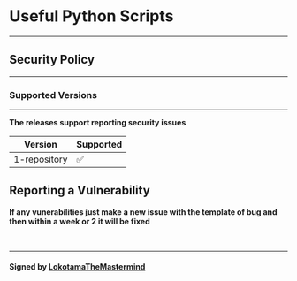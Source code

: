 # Useful Python Scripts
___
## Security Policy
___
### Supported Versions
___

**The releases support reporting security issues**

| Version | Supported          |
| ------- | ------------------ |
| 1-repository   | :white_check_mark: |


## Reporting a Vulnerability

**If any vunerabilities just make a new issue with the template of bug and then within a week or 2 it will be fixed**


<br>

___

#### Signed by [LokotamaTheMastermind](www.github.com/LokotamaTheMastermind?tab=repositories)
